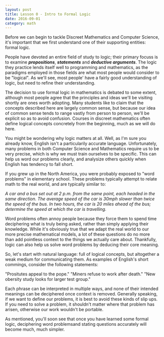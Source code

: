 ```yaml
---
layout: post
title: Lesson 0 - Intro to Formal Logic
date: 2016-09-01
category: math
---
```


<script type="text/x-mathjax-config">
  MathJax.Hub.Config({tex2jax: {inlineMath: [['$','$'], ['\\(','\\)']]}});
</script>

 <script type="text/javascript" async src="https://cdn.mathjax.org/mathjax/latest/MathJax.js?config=TeX-AMS_CHTML">
 </script>

Before we can begin to tackle Discreet Mathematics and Computer Science, it's important that we first understand one of their supporting entities: formal logic.

People have devoted an entire field of study to logic; their primary focuss is to examine ***propositions***,
***statements*** and ***deductive arguments***. The logic they practice lends itself well to programming and mathematics, as the
paradigms employed in those fields are what most people would consider to be "logical". As we'll see, most people' have a fairly good understanding of logic, but need to refine their understanding.

The decision to use formal logic in mathematics is debated to some extent, although most people agree that the principles and ideas we'll be visiting shortly are ones worth adopting. Many students like to claim that the concepts described here are largely common sense,
but because our idea of common sense tends to range vastly from person to person, we'll be explicit so as to avoid confusion. Courses
in discreet mathematics often define logical concepts concretely from the beginning, much as we will do here.

You might be wondering why logic matters at all. Well, as I'm sure you already know, English isn't a particularily
accurate language. Unfortunately, many problems in both Computer Science and Mathematics require us to be very precise, which is why we must train ourselves to be specific. This can help us word our problems clearly, and analysize others quickly when English has tendency to fall short.

If you grew up in the North America, you were probably exposed to "word problems" in elementary school. These problems typically attempt to relate math to the real world, and are typically similar to:

*A car and a bus set out at 2 p.m. from the same point, each headed in the same direction. The average speed of the car is
30mph slower than twice the speed of the bus. In two hours, the car is 20 miles ahead of the bus; determine the speed at
which the car is travelling.*

Word problems often annoy people because they force them to spend time deciphering what is truly being asked, rather than simply applying their knowledge. While it's obviously true that we adapt the real world to our more precise mathematical models, a lot of these questions do no more than add pointless context to the things we actually care about. Thankfully, logic can also help us solve word problems by deducing their core meaning.

So, let's start with natural language: full of logical concepts, but altogether a weak medium for communicating them. As examples of English's short commings, consider the following statements:

"Prositutes appeal to the pope."
"Miners refuse to work after death."
"New obersity study looks for larger test group."

Each phrase can be interpreted in multiple ways, and none of their intended meanings can be deciphered once context is removed. Generally speaking, if we want to define our problems, it is best to avoid these kinds of slip ups. If you need to solve a problem, it shouldn't matter where that problem has arisen, otherwise our work wouldn't be portable.

As mentioned, you'll soon see that once you have learned some formal logic, deciphering word problemsand stating questions accurately will become much, much simpler.
